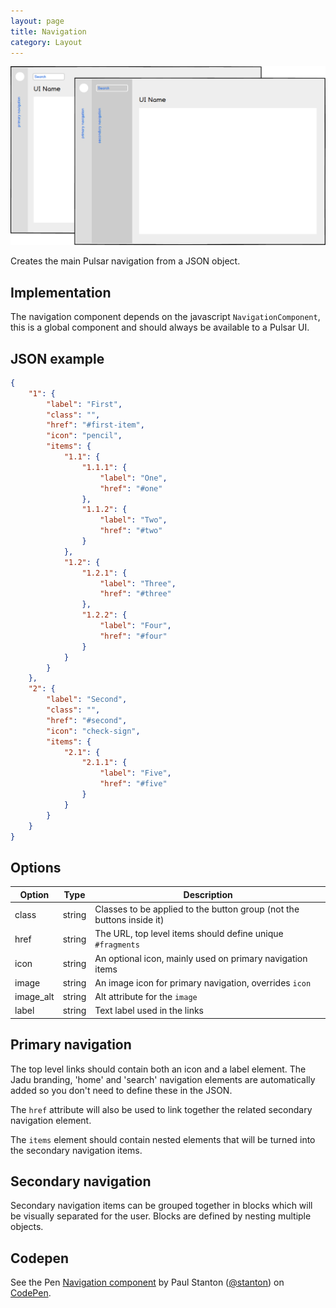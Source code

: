 ```yaml
---
layout: page
title: Navigation
category: Layout
---
```


![navigation example](/assets/image_examples/navigation.png)

Creates the main Pulsar navigation from a JSON object.

## Implementation

The navigation component depends on the javascript `NavigationComponent`, this is a global component and should always be available to a Pulsar UI.

## JSON example

```json
{
    "1": {
        "label": "First",
        "class": "",
        "href": "#first-item",
        "icon": "pencil",
        "items": {
            "1.1": {
                "1.1.1": {
                    "label": "One",
                    "href": "#one"
                },
                "1.1.2": {
                    "label": "Two",
                    "href": "#two"
                }
            },
            "1.2": {
                "1.2.1": {
                    "label": "Three",
                    "href": "#three"
                },
                "1.2.2": {
                    "label": "Four",
                    "href": "#four"
                }
            }
        }
    },
    "2": {
        "label": "Second",
        "class": "",
        "href": "#second",
        "icon": "check-sign",
        "items": {
            "2.1": {
                "2.1.1": {
                    "label": "Five",
                    "href": "#five"
                }
            }
        }
    }
}
```

## Options

Option  | Type   | Description
------- | ------ | -------------------------------------------------------------
class   | string | Classes to be applied to the button group (not the buttons inside it)
href    | string | The URL, top level items should define unique `#fragments`
icon    | string | An optional icon, mainly used on primary navigation items
image   | string | An image icon for primary navigation, overrides `icon`
image_alt | string | Alt attribute for the `image`
label   | string | Text label used in the links

## Primary navigation

The top level links should contain both an icon and a label element. The Jadu branding, 'home' and 'search' navigation elements are automatically added so you don't need to define these in the JSON.

The `href` attribute will also be used to link together the related secondary navigation element.

The `items` element should contain nested elements that will be turned into the secondary navigation items.

## Secondary navigation

Secondary navigation items can be grouped together in blocks which will be visually separated for the user. Blocks are defined by nesting multiple objects.

## Codepen

<p data-height="550" data-theme-id="16461" data-slug-hash="rVJKWM" data-default-tab="result" data-user="stanton" class='codepen'>See the Pen <a href='http://codepen.io/stanton/pen/rVJKWM/'>Navigation component</a> by Paul Stanton (<a href='http://codepen.io/stanton'>@stanton</a>) on <a href='http://codepen.io'>CodePen</a>.</p>
<script async src="//assets.codepen.io/assets/embed/ei.js"></script>
